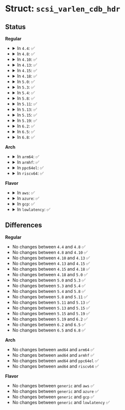# Struct: <code>scsi_varlen_cdb_hdr</code>

## Status
<b>Regular</b>
<ul>
<li>
<details>
<summary>In <code>4.4</code>: ✅</summary>

```c
struct scsi_varlen_cdb_hdr {
    __u8 opcode;
    __u8 control;
    __u8 misc[5];
    __u8 additional_cdb_length;
    __be16 service_action;
};
```
</details>
</li>
<li>
<details>
<summary>In <code>4.8</code>: ✅</summary>

```c
struct scsi_varlen_cdb_hdr {
    __u8 opcode;
    __u8 control;
    __u8 misc[5];
    __u8 additional_cdb_length;
    __be16 service_action;
};
```
</details>
</li>
<li>
<details>
<summary>In <code>4.10</code>: ✅</summary>

```c
struct scsi_varlen_cdb_hdr {
    __u8 opcode;
    __u8 control;
    __u8 misc[5];
    __u8 additional_cdb_length;
    __be16 service_action;
};
```
</details>
</li>
<li>
<details>
<summary>In <code>4.13</code>: ✅</summary>

```c
struct scsi_varlen_cdb_hdr {
    __u8 opcode;
    __u8 control;
    __u8 misc[5];
    __u8 additional_cdb_length;
    __be16 service_action;
};
```
</details>
</li>
<li>
<details>
<summary>In <code>4.15</code>: ✅</summary>

```c
struct scsi_varlen_cdb_hdr {
    __u8 opcode;
    __u8 control;
    __u8 misc[5];
    __u8 additional_cdb_length;
    __be16 service_action;
};
```
</details>
</li>
<li>
<details>
<summary>In <code>4.18</code>: ✅</summary>

```c
struct scsi_varlen_cdb_hdr {
    __u8 opcode;
    __u8 control;
    __u8 misc[5];
    __u8 additional_cdb_length;
    __be16 service_action;
};
```
</details>
</li>
<li>
<details>
<summary>In <code>5.0</code>: ✅</summary>

```c
struct scsi_varlen_cdb_hdr {
    __u8 opcode;
    __u8 control;
    __u8 misc[5];
    __u8 additional_cdb_length;
    __be16 service_action;
};
```
</details>
</li>
<li>
<details>
<summary>In <code>5.3</code>: ✅</summary>

```c
struct scsi_varlen_cdb_hdr {
    __u8 opcode;
    __u8 control;
    __u8 misc[5];
    __u8 additional_cdb_length;
    __be16 service_action;
};
```
</details>
</li>
<li>
<details>
<summary>In <code>5.4</code>: ✅</summary>

```c
struct scsi_varlen_cdb_hdr {
    __u8 opcode;
    __u8 control;
    __u8 misc[5];
    __u8 additional_cdb_length;
    __be16 service_action;
};
```
</details>
</li>
<li>
<details>
<summary>In <code>5.8</code>: ✅</summary>

```c
struct scsi_varlen_cdb_hdr {
    __u8 opcode;
    __u8 control;
    __u8 misc[5];
    __u8 additional_cdb_length;
    __be16 service_action;
};
```
</details>
</li>
<li>
<details>
<summary>In <code>5.11</code>: ✅</summary>

```c
struct scsi_varlen_cdb_hdr {
    __u8 opcode;
    __u8 control;
    __u8 misc[5];
    __u8 additional_cdb_length;
    __be16 service_action;
};
```
</details>
</li>
<li>
<details>
<summary>In <code>5.13</code>: ✅</summary>

```c
struct scsi_varlen_cdb_hdr {
    __u8 opcode;
    __u8 control;
    __u8 misc[5];
    __u8 additional_cdb_length;
    __be16 service_action;
};
```
</details>
</li>
<li>
<details>
<summary>In <code>5.15</code>: ✅</summary>

```c
struct scsi_varlen_cdb_hdr {
    __u8 opcode;
    __u8 control;
    __u8 misc[5];
    __u8 additional_cdb_length;
    __be16 service_action;
};
```
</details>
</li>
<li>
<details>
<summary>In <code>5.19</code>: ✅</summary>

```c
struct scsi_varlen_cdb_hdr {
    __u8 opcode;
    __u8 control;
    __u8 misc[5];
    __u8 additional_cdb_length;
    __be16 service_action;
};
```
</details>
</li>
<li>
<details>
<summary>In <code>6.2</code>: ✅</summary>

```c
struct scsi_varlen_cdb_hdr {
    __u8 opcode;
    __u8 control;
    __u8 misc[5];
    __u8 additional_cdb_length;
    __be16 service_action;
};
```
</details>
</li>
<li>
<details>
<summary>In <code>6.5</code>: ✅</summary>

```c
struct scsi_varlen_cdb_hdr {
    __u8 opcode;
    __u8 control;
    __u8 misc[5];
    __u8 additional_cdb_length;
    __be16 service_action;
};
```
</details>
</li>
<li>
<details>
<summary>In <code>6.8</code>: ✅</summary>

```c
struct scsi_varlen_cdb_hdr {
    __u8 opcode;
    __u8 control;
    __u8 misc[5];
    __u8 additional_cdb_length;
    __be16 service_action;
};
```
</details>
</li>
</ul>
<b>Arch</b>
<ul>
<li>
<details>
<summary>In <code>arm64</code>: ✅</summary>

```c
struct scsi_varlen_cdb_hdr {
    __u8 opcode;
    __u8 control;
    __u8 misc[5];
    __u8 additional_cdb_length;
    __be16 service_action;
};
```
</details>
</li>
<li>
<details>
<summary>In <code>armhf</code>: ✅</summary>

```c
struct scsi_varlen_cdb_hdr {
    __u8 opcode;
    __u8 control;
    __u8 misc[5];
    __u8 additional_cdb_length;
    __be16 service_action;
};
```
</details>
</li>
<li>
<details>
<summary>In <code>ppc64el</code>: ✅</summary>

```c
struct scsi_varlen_cdb_hdr {
    __u8 opcode;
    __u8 control;
    __u8 misc[5];
    __u8 additional_cdb_length;
    __be16 service_action;
};
```
</details>
</li>
<li>
<details>
<summary>In <code>riscv64</code>: ✅</summary>

```c
struct scsi_varlen_cdb_hdr {
    __u8 opcode;
    __u8 control;
    __u8 misc[5];
    __u8 additional_cdb_length;
    __be16 service_action;
};
```
</details>
</li>
</ul>
<b>Flavor</b>
<ul>
<li>
<details>
<summary>In <code>aws</code>: ✅</summary>

```c
struct scsi_varlen_cdb_hdr {
    __u8 opcode;
    __u8 control;
    __u8 misc[5];
    __u8 additional_cdb_length;
    __be16 service_action;
};
```
</details>
</li>
<li>
<details>
<summary>In <code>azure</code>: ✅</summary>

```c
struct scsi_varlen_cdb_hdr {
    __u8 opcode;
    __u8 control;
    __u8 misc[5];
    __u8 additional_cdb_length;
    __be16 service_action;
};
```
</details>
</li>
<li>
<details>
<summary>In <code>gcp</code>: ✅</summary>

```c
struct scsi_varlen_cdb_hdr {
    __u8 opcode;
    __u8 control;
    __u8 misc[5];
    __u8 additional_cdb_length;
    __be16 service_action;
};
```
</details>
</li>
<li>
<details>
<summary>In <code>lowlatency</code>: ✅</summary>

```c
struct scsi_varlen_cdb_hdr {
    __u8 opcode;
    __u8 control;
    __u8 misc[5];
    __u8 additional_cdb_length;
    __be16 service_action;
};
```
</details>
</li>
</ul>

## Differences
<b>Regular</b>
<ul>
<li>
No changes between <code>4.4</code> and <code>4.8</code> ✅
</li>
<li>
No changes between <code>4.8</code> and <code>4.10</code> ✅
</li>
<li>
No changes between <code>4.10</code> and <code>4.13</code> ✅
</li>
<li>
No changes between <code>4.13</code> and <code>4.15</code> ✅
</li>
<li>
No changes between <code>4.15</code> and <code>4.18</code> ✅
</li>
<li>
No changes between <code>4.18</code> and <code>5.0</code> ✅
</li>
<li>
No changes between <code>5.0</code> and <code>5.3</code> ✅
</li>
<li>
No changes between <code>5.3</code> and <code>5.4</code> ✅
</li>
<li>
No changes between <code>5.4</code> and <code>5.8</code> ✅
</li>
<li>
No changes between <code>5.8</code> and <code>5.11</code> ✅
</li>
<li>
No changes between <code>5.11</code> and <code>5.13</code> ✅
</li>
<li>
No changes between <code>5.13</code> and <code>5.15</code> ✅
</li>
<li>
No changes between <code>5.15</code> and <code>5.19</code> ✅
</li>
<li>
No changes between <code>5.19</code> and <code>6.2</code> ✅
</li>
<li>
No changes between <code>6.2</code> and <code>6.5</code> ✅
</li>
<li>
No changes between <code>6.5</code> and <code>6.8</code> ✅
</li>
</ul>
<b>Arch</b>
<ul>
<li>
No changes between <code>amd64</code> and <code>arm64</code> ✅
</li>
<li>
No changes between <code>amd64</code> and <code>armhf</code> ✅
</li>
<li>
No changes between <code>amd64</code> and <code>ppc64el</code> ✅
</li>
<li>
No changes between <code>amd64</code> and <code>riscv64</code> ✅
</li>
</ul>
<b>Flavor</b>
<ul>
<li>
No changes between <code>generic</code> and <code>aws</code> ✅
</li>
<li>
No changes between <code>generic</code> and <code>azure</code> ✅
</li>
<li>
No changes between <code>generic</code> and <code>gcp</code> ✅
</li>
<li>
No changes between <code>generic</code> and <code>lowlatency</code> ✅
</li>
</ul>
